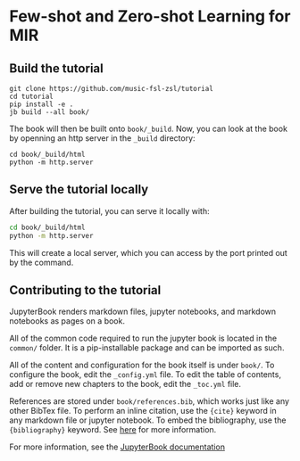 # Few-shot and Zero-shot Learning for MIR

## Build the tutorial

```
git clone https://github.com/music-fsl-zsl/tutorial 
cd tutorial
pip install -e . 
jb build --all book/
```

The book will then be built onto `book/_build`. Now, you can 
look at the book by openning an http server in the `_build` directory:

```
cd book/_build/html
python -m http.server
```


## Serve the tutorial locally

After building the tutorial, you can serve it locally with:

```bash
cd book/_build/html
python -m http.server
```

This will create a local server, which you can access by the port printed out by the command. 

## Contributing to the tutorial

JupyterBook renders markdown files, jupyter notebooks, and markdown notebooks as pages on a book. 

All of the common code required to run the jupyter book is located in the `common/` folder. It is a pip-installable package and can be imported as such. 

All of the content and configuration for the book itself is under `book/`. To configure the book, edit the `_config.yml` file. To edit the table of contents, add or remove new chapters to the book, edit the `_toc.yml` file. 

References are stored under `book/references.bib`, which works just like any other BibTex file. To perform an inline citation, use the `{cite}` keyword in any markdown file or jupyter notebook. To embed the bibliography, use the `{bibliography}` keyword. See [here](https://jupyterbook.org/en/stable/content/citations.html) for more information. 

For more information, see the [JupyterBook documentation](https://jupyterbook.org/en/stable/content/)

